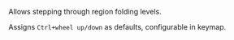 <!-- Plugin description -->
Allows stepping through region folding levels.

Assigns `Ctrl+wheel up/down` as defaults, configurable in keymap. 
<!-- Plugin description end -->

